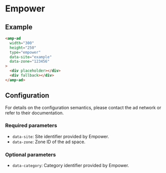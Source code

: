 # Empower

## Example

```html
<amp-ad
  width="300"
  height="250"
  type="empower"
  data-site="example"
  data-zone="123456"
>
  <div placeholder></div>
  <div fallback></div>
</amp-ad>
```

## Configuration

For details on the configuration semantics, please contact the ad network or refer to their documentation.

### Required parameters

-   `data-site`: Site identifier provided by Empower.
-   `data-zone`: Zone ID of the ad space.

### Optional parameters

-   `data-category`: Category identifier provided by Empower.
